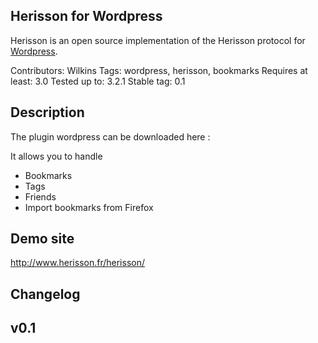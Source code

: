 Herisson for Wordpress
----------------------

Herisson is an open source implementation of the Herisson protocol for [Wordpress](http://www.wordpress.org).

Contributors: Wilkins
Tags: wordpress, herisson, bookmarks
Requires at least: 3.0
Tested up to: 3.2.1
Stable tag: 0.1


Description
-----------
The plugin wordpress can be downloaded here :

It allows you to handle
* Bookmarks
* Tags
* Friends
* Import bookmarks from Firefox

Demo site
---------
http://www.herisson.fr/herisson/



Changelog
---------


v0.1
----



